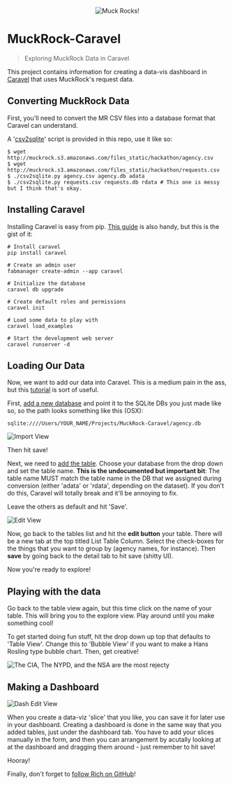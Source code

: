 <p align="center">
  <img src="http://i.imgur.com/P9IeLIa.png" alt="Muck Rocks!"/>
</p>


# MuckRock-Caravel
> Exploring MuckRock Data in Caravel

This project contains information for creating a data-vis dashboard in [Caravel](https://github.com/airbnb/caravel) that uses MuckRock's request data.

## Converting MuckRock Data

First, you'll need to convert the MR CSV files into a database format that Caravel can understand.

A '[csv2sqlite](https://github.com/rgrp/csv2sqlite)' script is provided in this repo, use it like so:

    $ wget http://muckrock.s3.amazonaws.com/files_static/hackathon/agency.csv
    $ wget http://muckrock.s3.amazonaws.com/files_static/hackathon/requests.csv 
    $ ./csv2sqlite.py agency.csv agency.db adata  
    $ ./csv2sqlite.py requests.csv requests.db rdata # This one is messy but I think that's okay.

## Installing Caravel

Installing Caravel is easy from pip. [This guide](http://airbnb.io/caravel/installation.html) is also handy, but this is the gist of it:

    # Install caravel
    pip install caravel

    # Create an admin user
    fabmanager create-admin --app caravel

    # Initialize the database
    caravel db upgrade

    # Create default roles and permissions
    caravel init

    # Load some data to play with
    caravel load_examples

    # Start the development web server
    caravel runserver -d 

## Loading Our Data

Now, we want to add our data into Caravel. This is a medium pain in the ass, but this [tutorial](http://airbnb.io/caravel/tutorial.html) is sort of useful.

First, [add a new database](http://localhost:8088/databaseview/add) and point it to the SQLite DBs you just made like so, so the path looks something like this (OSX): 

    sqlite:////Users/YOUR_NAME/Projects/MuckRock-Caravel/agency.db

![Import View](http://i.imgur.com/IpoAkgq.png)

Then hit save!

Next, we need to [add the table](http://localhost:8088/tablemodelview/add). Choose your database from the drop down and set the table name. **This is the undocumented but important bit**: The table name MUST match the table name in the DB that we assigned during conversion (either 'adata' or 'rdata', depending on the dataset). If you don't do this, Caravel will totally break and it'll be annoying to fix.

Leave the others as default and hit 'Save'.

![Edit View](http://i.imgur.com/fMTEQa5.png)

Now, go back to the tables list and hit the **edit button** your table. There will be a new tab at the top titled List Table Column. Select the check-boxes for the things that you want to group by (agency names, for instance). Then **save** by going back to the detail tab to hit save (shitty UI).

Now you're ready to explore!

## Playing with the data

Go back to the table view again, but this time click on the name of your table. This will bring you to the explore view. Play around until you make something cool!

To get started doing fun stuff, hit the drop down up top that defaults to 'Table View'. Change this to 'Bubble View' if you want to make a Hans Rosling type bubble chart. Then, get creative!

![The CIA, The NYPD, and the NSA are the most rejecty](http://imgur.com/VUnoZfs.png)

## Making a Dashboard

![Dash Edit View](http://i.imgur.com/GTEyy3S.png)

When you create a data-viz 'slice' that you like, you can save it for later use in your dashboard. Creating a dashboard is done in the same way that you added tables, just under the dashboard tab. You have to add your slices manually in the form, and then you can arrangement by acutally looking at at the dashboard and dragging them around - just remember to hit save!

Hooray!

Finally, don't forget to [follow Rich on GitHub](https://github.com/Miserlou)!
